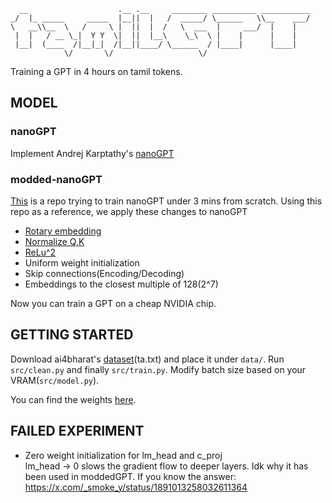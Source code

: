 ```
  __                    .__ .__     ________ __________ ___________ 
_/  |_ _____     _____  |__||  |   /  _____/ \______   \\__    ___/ 
\   __\\__  \   /     \ |  ||  |  /   \  ___  |     ___/  |    |    
 |  |   / __ \_|  Y Y  \|  ||  |__\    \_\  \ |    |      |    |    
 |__|  (____  /|__|_|  /|__||____/ \______  / |____|      |____|    
            \/       \/                   \/                        
```

Training a GPT in 4 hours on tamil tokens.

## MODEL

### nanoGPT
Implement Andrej Karptathy's <a href="https://github.com/karpathy/build-nanogpt">nanoGPT</a>

### modded-nanoGPT
<a href="https://github.com/KellerJordan/modded-nanogpt/tree/master">This</a> is a repo trying to train nanoGPT under 3 mins from scratch. Using this repo as a reference, we apply these changes to nanoGPT<br>
* <a href="https://arxiv.org/abs/2104.09864">Rotary embedding</a>
* <a href="https://arxiv.org/abs/2010.04245">Normalize Q,K</a>
* <a href="https://arxiv.org/abs/2109.08668v2">ReLu^2</a>
* Uniform weight initialization
* Skip connections(Encoding/Decoding)
* Embeddings to the closest multiple of 128(2^7)

Now you can train a GPT on a cheap NVIDIA chip.

## GETTING STARTED
Download ai4bharat's <a href="https://github.com/AI4Bharat/indicnlp_corpus">dataset</a>(ta.txt) and place it under ```data/```. Run ```src/clean.py``` and finally ```src/train.py```. Modify batch size based on your VRAM(```src/model.py```).

You can find the weights <a href="https://huggingface.co/smoke-y/tamilGPT">here</a>.

## FAILED EXPERIMENT
* Zero weight initialization for lm_head and c_proj<br>
    lm_head -> 0 slows the gradient flow to deeper layers. Idk why it has been used in moddedGPT. If you know the answer: https://x.com/_smoke_y/status/1891013258032611364